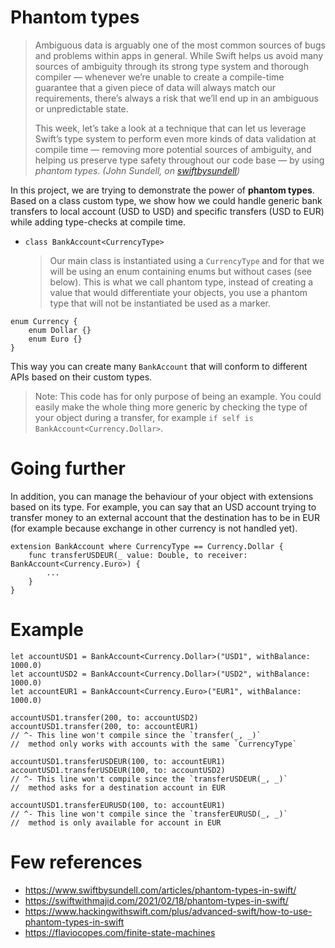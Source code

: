 # Phantom types

> Ambiguous data is arguably one of the most common sources of bugs and problems within apps in general. While Swift helps us avoid many sources of ambiguity through its strong type system and thorough compiler — whenever we’re unable to create a compile-time guarantee that a given piece of data will always match our requirements, there’s always a risk that we’ll end up in an ambiguous or unpredictable state.
>
>This week, let’s take a look at a technique that can let us leverage Swift’s type system to perform even more kinds of data validation at compile time — removing more potential sources of ambiguity, and helping us preserve type safety throughout our code base — by using  _phantom types_.
*(John Sundell, on [swiftbysundell](https://www.swiftbysundell.com/articles/phantom-types-in-swift/))*

In this project, we are trying to demonstrate the power of **phantom types**.
Based on a class custom type, we show how we could handle generic bank transfers to local account (USD to USD) and specific transfers (USD to EUR) while adding type-checks at compile time.

- `class BankAccount<CurrencyType>`
	> Our main class is instantiated using a `CurrencyType` and for that we will be using an enum containing enums but without cases (see below). This is what we call phantom type, instead of creating a value that would differentiate your objects, you use a phantom type that will not be instantiated be used as a marker.

```
enum Currency {
    enum Dollar {}
    enum Euro {}
}
```

This way you can create many `BankAccount` that will conform to different APIs based on their custom types.

> Note: This code has for only purpose of being an example. You could easily make the whole thing more generic by checking the type of your object during a transfer, for example `if self is BankAccount<Currency.Dollar>`.

# Going further

In addition, you can manage the behaviour of your object with extensions based on its type.
For example, you can say that an USD account trying to transfer money to an external account that the destination has to be in EUR (for example because exchange in other currency is not handled yet).

```
extension BankAccount where CurrencyType == Currency.Dollar {
	func transferUSDEUR(_ value: Double, to receiver: BankAccount<Currency.Euro>) {
		...
	}
}
```

# Example

```
let accountUSD1 = BankAccount<Currency.Dollar>("USD1", withBalance: 1000.0)
let accountUSD2 = BankAccount<Currency.Dollar>("USD2", withBalance: 1000.0)
let accountEUR1 = BankAccount<Currency.Euro>("EUR1", withBalance: 1000.0)

accountUSD1.transfer(200, to: accountUSD2)
accountUSD1.transfer(200, to: accountEUR1)
// ^- This line won't compile since the `transfer(_, _)`
//  method only works with accounts with the same `CurrencyType`

accountUSD1.transferUSDEUR(100, to: accountEUR1)
accountUSD1.transferUSDEUR(100, to: accountUSD2)
// ^- This line won't compile since the `transferUSDEUR(_, _)`
//  method asks for a destination account in EUR

accountUSD1.transferEURUSD(100, to: accountEUR1)
// ^- This line won't compile since the `transferEURUSD(_, _)`
//  method is only available for account in EUR
```

# Few references

- https://www.swiftbysundell.com/articles/phantom-types-in-swift/
- https://swiftwithmajid.com/2021/02/18/phantom-types-in-swift/
- https://www.hackingwithswift.com/plus/advanced-swift/how-to-use-phantom-types-in-swift
- https://flaviocopes.com/finite-state-machines
